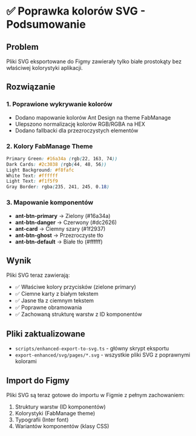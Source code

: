 # ✅ Poprawka kolorów SVG - Podsumowanie

## Problem

Pliki SVG eksportowane do Figmy zawierały tylko białe prostokąty bez właściwej kolorystyki aplikacji.

## Rozwiązanie

### 1. Poprawione wykrywanie kolorów

- Dodano mapowanie kolorów Ant Design na theme FabManage
- Ulepszono normalizację kolorów RGB/RGBA na HEX
- Dodano fallbacki dla przezroczystych elementów

### 2. Kolory FabManage Theme

```css
Primary Green: #16a34a (rgb(22, 163, 74))
Dark Cards: #2c3038 (rgb(44, 48, 56))
Light Background: #f8fafc
White Text: #ffffff
Light Text: #f1f5f9
Gray Border: rgba(235, 241, 245, 0.18)
```

### 3. Mapowanie komponentów

- **ant-btn-primary** → Zielony (#16a34a)
- **ant-btn-danger** → Czerwony (#dc2626)
- **ant-card** → Ciemny szary (#1f2937)
- **ant-btn-ghost** → Przezroczyste tło
- **ant-btn-default** → Białe tło (#ffffff)

## Wynik

Pliki SVG teraz zawierają:

- ✅ Właściwe kolory przycisków (zielone primary)
- ✅ Ciemne karty z białym tekstem
- ✅ Jasne tła z ciemnym tekstem
- ✅ Poprawne obramowania
- ✅ Zachowaną strukturę warstw z ID komponentów

## Pliki zaktualizowane

- `scripts/enhanced-export-to-svg.ts` - główny skrypt eksportu
- `export-enhanced/svg/pages/*.svg` - wszystkie pliki SVG z poprawnymi kolorami

## Import do Figmy

Pliki SVG są teraz gotowe do importu w Figmie z pełnym zachowaniem:

1. Struktury warstw (ID komponentów)
2. Kolorystyki (FabManage theme)
3. Typografii (Inter font)
4. Wariantów komponentów (klasy CSS)
